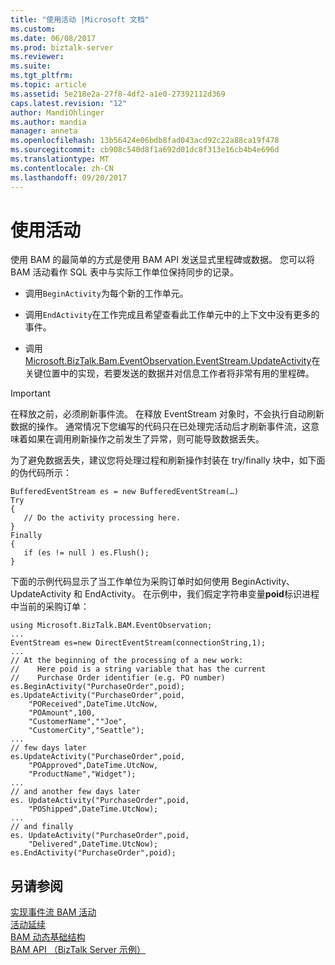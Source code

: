 ```yaml
---
title: "使用活动 |Microsoft 文档"
ms.custom: 
ms.date: 06/08/2017
ms.prod: biztalk-server
ms.reviewer: 
ms.suite: 
ms.tgt_pltfrm: 
ms.topic: article
ms.assetid: 5e218e2a-27f8-4df2-a1e0-27392112d369
caps.latest.revision: "12"
author: MandiOhlinger
ms.author: mandia
manager: anneta
ms.openlocfilehash: 13b56424e06bdb8fad043acd92c22a88ca19f478
ms.sourcegitcommit: cb908c540d8f1a692d01dc8f313e16cb4b4e696d
ms.translationtype: MT
ms.contentlocale: zh-CN
ms.lasthandoff: 09/20/2017
---
```

# <a name="using-an-activity"></a>使用活动
使用 BAM 的最简单的方式是使用 BAM API 发送显式里程碑或数据。 您可以将 BAM 活动看作 SQL 表中与实际工作单位保持同步的记录。  
  
-   调用`BeginActivity`为每个新的工作单元。  
  
-   调用`EndActivity`在工作完成且希望查看此工作单元中的上下文中没有更多的事件。  
  
-   调用[Microsoft.BizTalk.Bam.EventObservation.EventStream.UpdateActivity](http://msdn.microsoft.com/library/microsoft.biztalk.bam.eventobservation.eventstream.updateactivity.aspx)在关键位置中的实现，若要发送的数据并对信息工作者将非常有用的里程碑。  
  
> [!IMPORTANT]
>  在释放之前，必须刷新事件流。 在释放 EventStream 对象时，不会执行自动刷新数据的操作。 通常情况下您编写的代码只在已处理完活动后才刷新事件流，这意味着如果在调用刷新操作之前发生了异常，则可能导致数据丢失。  
>   
>  为了避免数据丢失，建议您将处理过程和刷新操作封装在 try/finally 块中，如下面的伪代码所示：  
  
```  
BufferedEventStream es = new BufferedEventStream(…)  
Try  
{  
   // Do the activity processing here.  
}  
Finally  
{  
   if (es != null ) es.Flush();  
}  
```  
  
 下面的示例代码显示了当工作单位为采购订单时如何使用 BeginActivity、UpdateActivity 和 EndActivity。 在示例中，我们假定字符串变量**poid**标识进程中当前的采购订单：  
  
```  
using Microsoft.BizTalk.BAM.EventObservation;  
...   
EventStream es=new DirectEventStream(connectionString,1);  
...  
// At the beginning of the processing of a new work:  
//    Here poid is a string variable that has the current   
//    Purchase Order identifier (e.g. PO number)  
es.BeginActivity("PurchaseOrder",poid);  
es.UpdateActivity("PurchaseOrder",poid,  
    "POReceived",DateTime.UtcNow,  
    "POAmount",100,  
    "CustomerName",""Joe",  
    "CustomerCity","Seattle");  
...  
// few days later  
es.UpdateActivity("PurchaseOrder",poid,  
    "POApproved",DateTime.UtcNow,  
    "ProductName","Widget");  
...  
// and another few days later  
es. UpdateActivity("PurchaseOrder",poid,  
    "POShipped",DateTime.UtcNow);  
...  
// and finally  
es. UpdateActivity("PurchaseOrder",poid,  
    "Delivered",DateTime.UtcNow);  
es.EndActivity("PurchaseOrder",poid);  
```  
  
## <a name="see-also"></a>另请参阅  
 [实现事件流 BAM 活动](../core/implementing-bam-activities-with-event-streams.md)   
 [活动延续](../core/activity-continuation.md)   
 [BAM 动态基础结构](../core/bam-dynamic-infrastructure.md)   
 [BAM API （BizTalk Server 示例）](../core/bam-api-biztalk-server-sample.md)